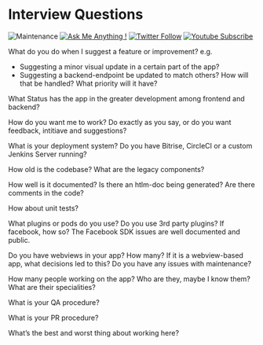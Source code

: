 # Interview Questions

![Maintenance](https://img.shields.io/badge/Maintained%3F-yes-green.svg) [![Ask Me Anything !](https://img.shields.io/badge/Ask%20me-anything-1abc9c.svg)](https://twitter.com/matthias_code) [![Twitter Follow](https://img.shields.io/twitter/follow/matthias_code.svg?style=social&label=Follow)](https://twitter.com/matthias_code) [![Youtube Subscribe](https://img.shields.io/youtube/channel/subscribers/UCvMdsKesM05bIG0eq7M5z1g?style=social)](https://www.youtube.com/channel/UCvMdsKesM05bIG0eq7M5z1g?sub_confirmation=1)

What do you do when I suggest a feature or improvement? e.g.
- Suggesting a minor visual update in a certain part of the app?
- Suggesting a backend-endpoint be updated to match others?
How will that be handled? What priority will it have?

What Status has the app in the greater development among frontend and backend?

How do you want me to work? Do exactly as you say, or do you want feedback, intitiave and suggestions?

What is your deployment system? Do you have Bitrise, CircleCI or a custom Jenkins Server running?

How old is the codebase? What are the legacy components?

How well is it documented? Is there an htlm-doc being generated? Are there comments in the code?

How about unit tests?

What plugins or pods do you use?
Do you use 3rd party plugins?
If facebook, how so? The Facebook SDK issues are well documented and public.

Do you have webviews in your app? How many?
If it is a webview-based app, what decisions led to this? Do you have any issues with maintenance?

How many people working on the app? Who are they, maybe I know them? What are their specialities?

What is your QA procedure?

What is your PR procedure?

What’s the best and worst thing about working here?
